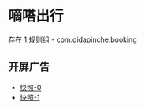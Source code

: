 # 嘀嗒出行

存在 1 规则组 - [com.didapinche.booking](/src/apps/com.didapinche.booking.ts)

## 开屏广告

- [快照-0](https://i.gkd.li/import/13988957)
- [快照-1](https://i.gkd.li/import/13989178)
